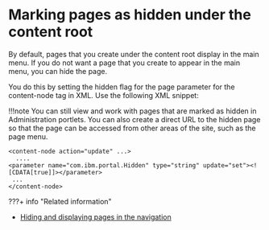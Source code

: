 # Marking pages as hidden under the content root

By default, pages that you create under the content root display in the main menu. If you do not want a page that you create to appear in the main menu, you can hide the page.

You do this by setting the hidden flag for the page parameter for the content-node tag in XML. Use the following XML snippet:

!!!note
  You can still view and work with pages that are marked as hidden in Administration portlets. You can also create a direct URL to the hidden page so that the page can be accessed from other areas of the site, such as the page menu.

```
<content-node action="update" ...>
  ....
<parameter name="com.ibm.portal.Hidden" type="string" update="set"><![CDATA[true]]></parameter>
 ...
</content-node>

```

???+ info "Related information"  
  - [Hiding and displaying pages in the navigation](../../../../../build_sites/create_sites/building_website/site_navigation/show_hidden_page.md)


